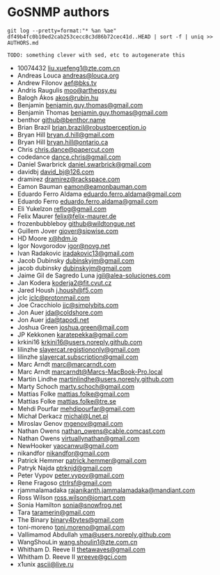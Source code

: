 # GoSNMP authors

`git log --pretty=format:"* %an %ae" df49b4fc0b10ed2cab253cecc8c3d86b72cec41d..HEAD | sort -f | uniq >> AUTHORS.md`

`TODO: something clever with sed, etc to autogenerate this`

* 10074432 liu.xuefeng1@zte.com.cn
* Andreas Louca andreas@louca.org
* Andrew Filonov aef@bks.tv
* Andris Raugulis moo@arthepsy.eu
* Balogh Ákos akos@rubin.hu
* Benjamin benjamin.guy.thomas@gmail.com
* Benjamin Thomas benjamin.guy.thomas@gmail.com
* benthor github@benthor.name
* Brian Brazil brian.brazil@robustperception.io
* Bryan Hill bryan.d.hill@gmail.com
* Bryan Hill bryan.hill@ontario.ca
* Chris chris.dance@papercut.com
* codedance dance.chris@gmail.com
* Daniel Swarbrick daniel.swarbrick@gmail.com
* davidbj david_bj@126.com
* dramirez dramirez@rackspace.com
* Eamon Bauman eamon@eamonbauman.com
* Eduardo Ferro Aldama eduardo.ferro.aldama@gmail.com
* Eduardo Ferro eduardo.ferro.aldama@gmail.com
* Eli Yukelzon reflog@gmail.com
* Felix Maurer felix@felix-maurer.de
* frozenbubbleboy github@wildtongue.net
* Guillem Jover gjover@sipwise.com
* HD Moore x@hdm.io
* Igor Novgorodov igor@novg.net
* Ivan Radakovic iradakovic13@gmail.com
* Jacob Dubinsky dubinskyjm@gmail.com
* jacob dubinsky dubinskyjm@gmail.com
* Jaime Gil de Sagredo Luna jgil@alea-soluciones.com
* Jan Kodera koderja2@fit.cvut.cz
* Jared Housh j.housh@f5.com
* jclc jclc@protonmail.com
* Joe Cracchiolo jjc@simplybits.com
* Jon Auer jda@coldshore.com
* Jon Auer jda@tapodi.net
* Joshua Green joshua.green@mail.com
* JP Kekkonen karatepekka@gmail.com
* krkini16 krkini16@users.noreply.github.com
* lilinzhe slayercat.registiononly@gmail.com
* lilinzhe slayercat.subscription@gmail.com
* Marc Arndt marc@marcarndt.com
* Marc Arndt marcarndt@Marcs-MacBook-Pro.local
* Martin Lindhe martinlindhe@users.noreply.github.com
* Marty Schoch marty.schoch@gmail.com
* Mattias Folke mattias.folke@gmail.com
* Mattias Folke mattias.folke@tre.se
* Mehdi Pourfar mehdipourfar@gmail.com
* Michał Derkacz michal@Lnet.pl
* Miroslav Genov mgenov@gmail.com
* Nathan Owens nathan_owens@cable.comcast.com
* Nathan Owens virtuallynathan@gmail.com
* NewHooker yaocanwu@gmail.com
* nikandfor nikandfor@gmail.com
* Patrick Hemmer patrick.hemmer@gmail.com
* Patryk Najda ptrknjd@gmail.com
* Peter Vypov peter.vypov@gmail.com
* Rene Fragoso ctrlrsf@gmail.com
* rjammalamadaka rajanikanth.jammalamadaka@mandiant.com
* Ross Wilson ross.wilson@iomart.com
* Sonia Hamilton sonia@snowfrog.net
* Tara taramerin@gmail.com
* The Binary binary4bytes@gmail.com
* toni-moreno toni.moreno@gmail.com
* Vallimamod Abdullah vma@users.noreply.github.com
* WangShouLin wang.shoulin1@zte.com.cn
* Whitham D. Reeve II thetawaves@gmail.com
* Whitham D. Reeve II wreeve@gci.com
* x1unix ascii@live.ru
